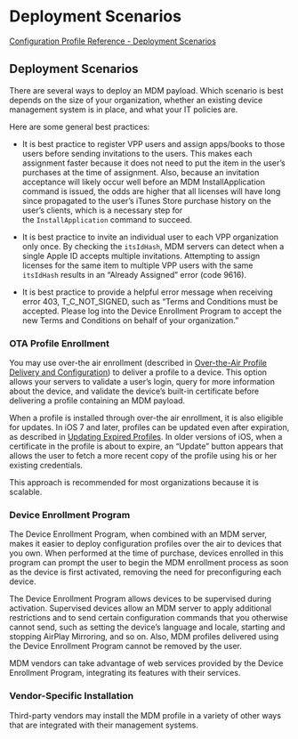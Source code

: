 # Deployment Scenarios

 [Configuration Profile Reference - Deployment Scenarios](https://developer.apple.com/library/content/documentation/Miscellaneous/Reference/MobileDeviceManagementProtocolRef/6-MDM_Best_Practices/MDM_Best_Practices.html#//apple_ref/doc/uid/TP40017387-CH5-SW11)  
  

## Deployment Scenarios
  

There are several ways to deploy an MDM payload. Which scenario is best depends on the size of your organization, whether an existing device management system is in place, and what your IT policies are.  

Here are some general best practices:  


* It is best practice to register VPP users and assign apps/books to those users before sending invitations to the users. This makes each assignment faster because it does not need to put the item in the user’s purchases at the time of assignment. Also, because an invitation acceptance will likely occur well before an MDM InstallApplication command is issued, the odds are higher that all licenses will have long since propagated to the user’s iTunes Store purchase history on the user’s clients, which is a necessary step for the `InstallApplication` command to succeed. 

* It is best practice to invite an individual user to each VPP organization only once. By checking the `itsIdHash`, MDM servers can detect when a single Apple ID accepts multiple invitations. Attempting to assign licenses for the same item to multiple VPP users with the same `itsIdHash` results in an “Already Assigned” error (code 9616). 

* It is best practice to provide a helpful error message when receiving error 403, T_C_NOT_SIGNED, such as “Terms and Conditions must be accepted. Please log into the Device Enrollment Program to accept the new Terms and Conditions on behalf of your organization.” 
  

  

### OTA Profile Enrollment
  

You may use over-the air enrollment (described in [Over-the-Air Profile Delivery and Configuration](https://developer.apple.com/library/content/documentation/NetworkingInternet/Conceptual/iPhoneOTAConfiguration/Introduction/Introduction.html#//apple_ref/doc/uid/TP40009505)) to deliver a profile to a device. This option allows your servers to validate a user’s login, query for more information about the device, and validate the device’s built-in certificate before delivering a profile containing an MDM payload.  

When a profile is installed through over-the air enrollment, it is also eligible for updates. In iOS 7 and later, profiles can be updated even after expiration, as described in [Updating Expired Profiles](https://developer.apple.com/library/content/documentation/Miscellaneous/Reference/MobileDeviceManagementProtocolRef/6-MDM_Best_Practices/MDM_Best_Practices.html#//apple_ref/doc/uid/TP40017387-CH5-SW12). In older versions of iOS, when a certificate in the profile is about to expire, an “Update” button appears that allows the user to fetch a more recent copy of the profile using his or her existing credentials.  

This approach is recommended for most organizations because it is scalable.  

  

### Device Enrollment Program
  

The Device Enrollment Program, when combined with an MDM server, makes it easier to deploy configuration profiles over the air to devices that you own. When performed at the time of purchase, devices enrolled in this program can prompt the user to begin the MDM enrollment process as soon as the device is first activated, removing the need for preconfiguring each device.  

The Device Enrollment Program allows devices to be supervised during activation. Supervised devices allow an MDM server to apply additional restrictions and to send certain configuration commands that you otherwise cannot send, such as setting the device’s language and locale, starting and stopping AirPlay Mirroring, and so on. Also, MDM profiles delivered using the Device Enrollment Program cannot be removed by the user.  

MDM vendors can take advantage of web services provided by the Device Enrollment Program, integrating its features with their services.  

  

### Vendor-Specific Installation
  

Third-party vendors may install the MDM profile in a variety of other ways that are integrated with their management systems.